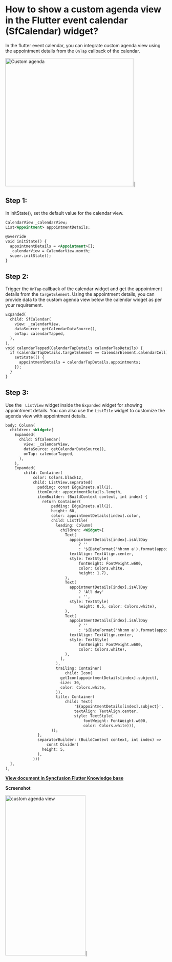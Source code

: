 # How to show a custom agenda view in the Flutter event calendar (SfCalendar) widget?

In the flutter event calendar, you can integrate custom agenda view using the appointment details from the `OnTap` callback of the calendar. 

<img alt="Custom agenda"  src="http://www.syncfusion.com/uploads/user/kb/flut/flut-668/flut-668_img1.gif" width="400" height="400" />|

## Step 1:
In initState(), set the default value for the calendar view.

```xml
CalendarView _calendarView;
List<Appointment> appointmentDetails;
 
@override
void initState() {
  appointmentDetails = <Appointment>[];
  _calendarView = CalendarView.month;
  super.initState();
}
```
 
## Step 2:
Trigger the `OnTap` callback of the calendar widget and get the appointment details from the `targetElement`. Using the appointment details, you can provide data to the custom agenda view below the calendar widget as per your requirement.

```xml
Expanded(
  child: SfCalendar(
    view: _calendarView,
    dataSource: getCalendarDataSource(),
    onTap: calendarTapped,
  ),
),
void calendarTapped(CalendarTapDetails calendarTapDetails) {
  if (calendarTapDetails.targetElement == CalendarElement.calendarCell) { 
    setState(() {
      appointmentDetails = calendarTapDetails.appointments;
    });
  }
}
```

## Step 3:
Use the ` ListView` widget inside the `Expanded` widget for showing appointment details. You can also use the `ListTile` widget to customize the agenda view with appointment details.

```xml
body: Column(
  children: <Widget>[
    Expanded(
      child: SfCalendar(
        view: _calendarView,
        dataSource: getCalendarDataSource(),
        onTap: calendarTapped,
      ),
    ),
    Expanded(
        child: Container(
            color: Colors.black12,
            child: ListView.separated(
              padding: const EdgeInsets.all(2),
              itemCount: appointmentDetails.length,
              itemBuilder: (BuildContext context, int index) {
                return Container(
                    padding: EdgeInsets.all(2),
                    height: 60,
                    color: appointmentDetails[index].color,
                    child: ListTile(
                      leading: Column(
                        children: <Widget>[
                          Text(
                            appointmentDetails[index].isAllDay
                                ? ''
                                : '${DateFormat('hh:mm a').format(appointmentDetails[index].startTime)}',
                            textAlign: TextAlign.center,
                            style: TextStyle(
                                fontWeight: FontWeight.w600,
                                color: Colors.white,
                                height: 1.7),
                          ),
                          Text(
                            appointmentDetails[index].isAllDay
                                ? 'All day'
                                : '',
                            style: TextStyle(
                                height: 0.5, color: Colors.white),
                          ),
                          Text(
                            appointmentDetails[index].isAllDay
                                ? ''
                                : '${DateFormat('hh:mm a').format(appointmentDetails[index].endTime)}',
                            textAlign: TextAlign.center,
                            style: TextStyle(
                                fontWeight: FontWeight.w600,
                                color: Colors.white),
                          ),
                        ],
                      ),
                      trailing: Container(
                          child: Icon(
                        getIcon(appointmentDetails[index].subject),
                        size: 30,
                        color: Colors.white,
                      )),
                      title: Container(
                          child: Text(
                              '${appointmentDetails[index].subject}',
                              textAlign: TextAlign.center,
                              style: TextStyle(
                                  fontWeight: FontWeight.w600,
                                  color: Colors.white))),
                    ));
              },
              separatorBuilder: (BuildContext context, int index) =>
                  const Divider(
                height: 5,
              ),
            )))
  ],
),
```
**[View document in Syncfusion Flutter Knowledge base](https://www.syncfusion.com/kb/11016/how-to-show-a-custom-agenda-view-in-the-flutter-event-calendar-sfcalendar-widget)**

**Screenshot**

<img alt="custom agenda view" src="http://www.syncfusion.com/uploads/user/kb/flut/flut-668/flut-668_img2.png" width="250" height="500" />|
